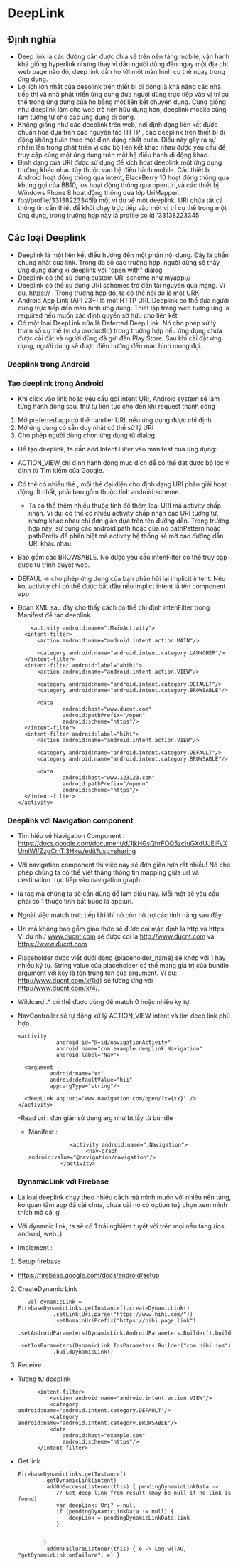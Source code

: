 # DeepLink
## Định nghĩa
- Deep link là các đường dẫn được chia sẻ trên nền tảng mobile, vận hành khá giống hyperlink nhưng thay vì dẫn người dùng đến ngay một địa chỉ web page nào đó, deep link dẫn họ tới một màn hình cụ thể ngay trong ứng dụng.
- Lợi ích lớn nhất của deeolink trên thiết bị di động là khả năng các nhà tiếp thị và nhà phát triển ứng dụng đưa người dùng trực tiếp vào vị trí cụ thể trong ứng dụng của họ bằng một liên kết chuyên dụng. Cũng giống như deeplink làm cho web trở nên hữu dụng hơn, deeplink mobile cũng làm tương tự cho các ứng dụng di động.
- Không giống như các deeplink trên web, nơi định dạng liên kết được chuẩn hóa dựa trên các nguyên tắc HTTP , các deeplink trên thiết bị di động không tuân theo một định dạng nhất quán. Điều này gây ra sự nhầm lẫn trong phát triển vì các bộ liên kết khác nhau được yêu cầu để truy cập cùng một ứng dụng trên một hệ điều hành di động khác.
- Định dạng của URI được sử dụng để kích hoạt deeplink một ứng dụng thường khác nhau tùy thuộc vào hệ điều hành mobile. Các thiết bị Android hoạt động thông qua intent, BlackBerry 10 hoạt động thông qua khung gọi của BB10, ios hoạt động thông qua openUrl,và các thiết bị Windows Phone 8 hoạt động thông qua lớp UriMapper.
- fb://profile/33138223345là một ví dụ về một deeplink. URI chứa tất cả thông tin cần thiết để khởi chạy trực tiếp vào một vị trí cụ thể trong một ứng dụng, trong trường hợp này là profile có id '33138223345'
## Các loại Deeplink
- Deeplink là một liên kết điều hướng đến một phần nội dung. Đây là phần chung nhất của link. Trong đa số các trường hợp, người dùng sẽ thấy ứng dụng đăng kí deeplink với "open with" dialog
- Deeplink có thể sử dụng custom URI scheme như myapp://
- Deeplink có thể sử dụng URI schemes trỏ đến tài nguyên qua mạng. Ví dụ, https:// . Trong trường hợp đó, ta có thể nói đó là một URK
- Android App Link (API 23+) là một HTTP URL Deeplink có thể đưa người dùng trực tiếp đến màn hình ứng dụng. Thiết lập trang web tương ứng là required nếu muốn xác định quyền sở hữu cho liên kết
- Có một loại DeepLink nữa là Deferred Deep Link. Nó cho phép xử lý tham số cụ thể (ví dụ productId) trong trường hợp nếu ứng dụng chưa được cài đặt và người dùng đã gửi đến Play Store. Sau khi cài đặt ứng dụng, người dùng sẽ được điều hướng đến màn hình mong đợi. 
### Deeplink trong Android
### Tạo deeplink trong Android
- Khi click vào link hoặc yêu cầu gọi intent URI, Android system sẽ làm từng hành động sau, thứ tự liên tục cho đến khi request thành công
1. Mở preferred app có thể handler URI, nếu ứng dụng được chỉ định
2. Mở ứng dụng có sẵn duy nhất có thể sử lý URI
3. Cho phép người dùng chọn ứng dụng từ dialog

- Để tạo deeplink, ta cần add Intent Filter vào manifest của ứng dụng:

  <action>
- ACTION_VIEW chỉ định hành động mục đích để có thể đạt được bộ lọc ý định từ Tìm kiếm của Google.

  <data>
- Có thể có nhiều thẻ <data>, mỗi thẻ đại diện cho định dạng URI phân giải hoạt động. Ít nhất, <data> phải bao gồm thuộc tính android:scheme.
  - Ta có thể thêm nhiều thuộc tính để thêm loại URI mà activity chấp nhận. Ví dụ: có thể có nhiều activity chấp nhận các URI tương tự, nhưng khác nhau chỉ đơn giản dựa trên tên đường dẫn. Trong trường hợp này, sử dụng các android:path hoặc của nó pathPattern hoặc pathPrefix để phân biệt mà activity hệ thống sẽ mở các đường dẫn URI khác nhau.

  <category>
 - Bao gồm các BROWSABLE. Nó được yêu cầu intenFilter có thể truy cập được từ trình duyệt web.
  
 - DEFAUL -> cho phép ứng dụng của bạn phản hồi lại implicit intent. Nếu ko, activity chỉ có thể được bắt đầu nếu implict intent là tên component app

- Đoạn XML sau đây cho thấy cách có thể chỉ định intenFilter trong Manifest để tạo deeplink. 

          <activity android:name=".MainActivity">
        <intent-filter>
            <action android:name="android.intent.action.MAIN"/>

            <category android:name="android.intent.category.LAUNCHER"/>
        </intent-filter>
        <intent-filter android:label="ahihi">
            <action android:name="android.intent.action.VIEW"/>

            <category android:name="android.intent.category.DEFAULT"/>
            <category android:name="android.intent.category.BROWSABLE"/>

            <data
                    android:host="www.ducnt.com"
                    android:pathPrefix="/open"
                    android:scheme="https"/>
        </intent-filter>
        <intent-filter android:label="hihi">
            <action android:name="android.intent.action.VIEW"/>

            <category android:name="android.intent.category.DEFAULT"/>
            <category android:name="android.intent.category.BROWSABLE"/>

            <data
                    android:host="www.123123.com"
                    android:pathPrefix="/openn"
                    android:scheme="https"/>
        </intent-filter>
      </activity>

### Deeplink với Navigation component 
- Tìm hiểu về Navigation Component : https://docs.google.com/document/d/1jkHGsQhrFOQ5zcIuGXdUJEiFyXUmiWlfZzgCmTi3Hkw/edit?usp=sharing
- Với navigation component thì việc này sẽ đơn giản hơn rất nhiều! Nó cho phép chúng ta có thể viết thẳng thông tin mapping giữa url và destination trực tiếp vào navigation graph.

- <deepLink> là tag mà chúng ta sẽ cần dùng để làm điều này. Mỗi một <deepLink> sẽ yêu cầu phải có 1 thuộc tính bắt buộc là app:uri.

- Ngoài việc match trực tiếp Uri thì nó còn hỗ trợ các tính năng sau đây:

- Uri mà không bao gồm giao thức sẽ được coi mặc định là http và https. Ví dụ như www.ducnt.com sẽ được coi là http://www.ducnt.com và https://www.ducnt.com

- Placeholder được viết dưới dạng {placeholder_name} sẽ khớp với 1 hay nhiều ký tự. String value của placeholder có thể mang giá trị của bundle argument với key là tên trùng tên của argument. Ví dụ: http://www.ducnt.com/x/{id} sẽ tương ứng với http://www.ducnt.com/x/4/.
- Wildcard .* có thể được dùng để match 0 hoặc nhiều ký tự.

- NavController sẽ tự động xử lý ACTION_VIEW intent và tìm deep link phù hợp.

      <activity
                  android:id="@+id/navigationActivity"
                  android:name="com.example.deeplink.Navigation"
                  android:label="Nav">

        <argument
                android:name="xx"
                android:defaultValue="hii"
                app:argType="string"/>

        <deepLink app:uri="www.navigation.com/open/?x={xx}" />
      </activity>
      
  -Read uri : đơn giản sử dụng arg như bt lấy từ bundle 
  - Manifest : 
  
                     <activity android:name=".Navigation">
                          <nav-graph android:value="@navigation/navigation"/>
                  </activity>
                  
  ### DynamicLink với Firebase
- Là loaị deeplink chạy theo nhiều cách mà mình muốn với nhiều nền tảng, ko quan tâm app đã cài chưa, chưa cài nó có option tuỳ chọn xem mình thích mở cái gì
- Với dynamic link, ta sẽ có 1 trải nghiệm tuyệt vời trên mọi nền tảng (ios, android, web..)
- Implement : 
1. Setup firebase
- https://firebase.google.com/docs/android/setup

2. CreateDynamic Link 

          val dynamicLink = FirebaseDynamicLinks.getInstance().createDynamicLink()
                  .setLink(Uri.parse("https://www.hihi.com/"))
                  .setDomainUriPrefix("https://hihi.page.link")
                  .setAndroidParameters(DynamicLink.AndroidParameters.Builder().build())
                  .setIosParameters(DynamicLink.IosParameters.Builder("com.hihi.ios").build())
                  .buildDynamicLink()
3. Receive 
- Tương tự deeplink

            <intent-filter>
                <action android:name="android.intent.action.VIEW"/>
                <category android:name="android.intent.category.DEFAULT"/>
                <category android:name="android.intent.category.BROWSABLE"/>
                <data
                    android:host="example.com"
                    android:scheme="https"/>
            </intent-filter>
- Get link 

      FirebaseDynamicLinks.getInstance()
              .getDynamicLink(intent)
              .addOnSuccessListener(this) { pendingDynamicLinkData ->
                  // Get deep link from result (may be null if no link is found)
                  var deepLink: Uri? = null
                  if (pendingDynamicLinkData != null) {
                      deepLink = pendingDynamicLinkData.link
                  }

               
              }
              .addOnFailureListener(this) { e -> Log.w(TAG, "getDynamicLink:onFailure", e) }



